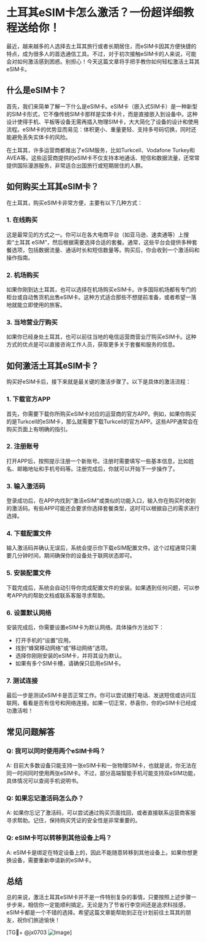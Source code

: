 # 土耳其eSIM卡怎么激活？一份超详细教程送给你！

最近，越来越多的人选择去土耳其旅行或者长期居住，而eSIM卡因其方便快捷的特点，成为很多人的首选通信工具。不过，对于初次接触eSIM卡的人来说，可能会对如何激活感到困惑。别担心！今天这篇文章将手把手教你如何轻松激活土耳其eSIM卡。

## 什么是eSIM卡？

首先，我们来简单了解一下什么是eSIM卡。eSIM卡（嵌入式SIM卡）是一种新型的SIM卡形式，它不像传统SIM卡那样是实体卡片，而是直接嵌入到设备中。这种设计使得手机、平板等设备无需再插入物理SIM卡，大大简化了设备的设计和使用流程。eSIM卡的优势显而易见：体积更小、重量更轻、支持多号码切换，同时还能避免丢失实体卡的风险。

在土耳其，许多运营商都推出了eSIM服务，比如Turkcell、Vodafone Turkey和AVEA等。这些运营商提供的eSIM卡不仅支持本地通话、短信和数据流量，还常常提供国际漫游服务，非常适合出国旅行或短期居住的人群。

## 如何购买土耳其eSIM卡？

在土耳其，购买eSIM卡非常方便，主要有以下几种方式：

### 1. 在线购买

这是最常见的方式之一。你可以在各大电商平台（如亚马逊、速卖通等）上搜索“土耳其 eSIM”，然后根据需要选择合适的套餐。通常，这些平台会提供多种套餐选项，包括数据流量、通话时长和短信数量等。购买后，你会收到一个激活码和操作指南。

### 2. 机场购买

如果你刚到达土耳其，也可以选择在机场购买eSIM卡。许多国际机场都有专门的柜台或自动售货机出售eSIM卡。这种方式适合那些不想提前准备，或者希望一落地就能立即使用的旅客。

### 3. 当地营业厅购买

如果你已经身处土耳其，也可以前往当地的电信运营商营业厅购买eSIM卡。这种方式的优点是可以直接咨询工作人员，获取更多关于套餐和服务的信息。

## 如何激活土耳其eSIM卡？

购买好eSIM卡后，接下来就是最关键的激活步骤了。以下是具体的激活流程：

### 1. 下载官方APP

首先，你需要下载你所购买eSIM卡对应的运营商的官方APP。例如，如果你购买的是Turkcell的eSIM卡，那么就需要下载Turkcell的官方APP。这些APP通常会在购买页面上有明确的指引。

### 2. 注册账号

打开APP后，按照提示注册一个新账号。注册时需要填写一些基本信息，比如姓名、邮箱地址和手机号码等。注册完成后，你就可以开始下一步操作了。

### 3. 输入激活码

登录成功后，在APP内找到“激活eSIM”或类似的功能入口，输入你在购买时收到的激活码。有些APP可能还会要求你选择套餐类型，这时可以根据自己的需求进行选择。

### 4. 下载配置文件

输入激活码并确认无误后，系统会提示你下载eSIM配置文件。这个过程通常只需要几分钟时间，期间确保你的设备处于联网状态即可。

### 5. 安装配置文件

下载完成后，系统会自动引导你完成配置文件的安装。如果遇到任何问题，可以参考APP内的帮助文档或联系客服寻求帮助。

### 6. 设置默认网络

安装完成后，你需要设置eSIM卡为默认网络。具体操作方法如下：
- 打开手机的“设置”应用。
- 找到“蜂窝移动网络”或“移动网络”选项。
- 选择你刚刚安装的eSIM卡，并将其设为默认。
- 如果有多个SIM卡槽，请确保只启用eSIM卡。

### 7. 测试连接

最后一步是测试eSIM卡是否正常工作。你可以尝试拨打电话、发送短信或访问互联网，看看是否有信号和网络连接。如果一切正常，恭喜你，你的eSIM卡已经成功激活啦！

## 常见问题解答

### Q: 我可以同时使用两个eSIM卡吗？
A: 目前大多数设备只能支持一张eSIM卡和一张物理SIM卡，也就是说，你无法在同一时间同时使用两张eSIM卡。不过，部分高端智能手机可能支持双eSIM功能，具体情况可以查阅手机说明书。

### Q: 如果忘记激活码怎么办？
A: 如果你忘记了激活码，可以尝试通过购买页面找回，或者直接联系运营商客服寻求帮助。记住，保持购买凭证的安全性是非常重要的。

### Q: eSIM卡可以转移到其他设备上吗？
A: eSIM卡是绑定在特定设备上的，因此不能随意转移到其他设备上。如果你想更换设备，需要重新申请新的eSIM卡。

## 总结

总的来说，激活土耳其eSIM卡并不是一件特别复杂的事情，只要按照上述步骤一步步来，相信你一定能顺利搞定。无论是为了节省行李空间还是追求科技感，eSIM卡都是一个不错的选择。希望这篇文章能帮助到正在计划前往土耳其的朋友，祝你们旅途愉快！

[TG💪+ @jx0703 ![Image](https://github.com/user-attachments/assets/dbca1d08-cadb-493c-b0ec-ad6f7a83f270)]